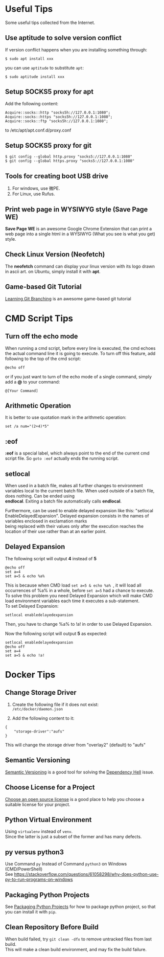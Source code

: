 # Useful Tips
Some useful tips collected from the Internet.

## Use aptitude to solve version conflict
If version conflict happens when you are installing something through:  
  
`$ sudo apt install xxx`  
  
you can use `aptitude` to substitute `apt`:  
  
`$ sudo aptitude install xxx`  

## Setup SOCKS5 proxy for apt
Add the following content:  
  
`Acquire::socks::http "socks5h://127.0.0.1:1080";`  
`Acquire::socks::https "socks5h://127.0.0.1:1080";`  
`Acquire::socks::ftp "socks5h://127.0.0.1:1080";`  
  
to /etc/apt/apt.conf.d/proxy.conf  

## Setup SOCKS5 proxy for git
`$ git config --global http.proxy "socks5://127.0.0.1:1080"`  
`$ git config --global https.proxy "socks5://127.0.0.1:1080"`  

## Tools for creating boot USB drive
1. For windows, use 微PE.
2. For Linux, use Rufus.

## Print web page in WYSIWYG style (Save Page WE)
**Save Page WE** is an awesome Google Chrome Extension that can print a web page into a single html in a WYSIWYG (What you see is what you get) style.

## Check Linux Version (Neofetch)
The **neofetch** command can display your linux version with its logo drawn in ascii art.
on Ubuntu, simply install it with **apt**.  


## Game-based Git Tutorial
[Learning Git Branching](https://learngitbranching.js.org) is an awesome game-based git tutorial




# CMD Script Tips

## Turn off the echo mode
When running a cmd script, before every line is executed, the cmd echoes the actual
command line it is going to execute. To turn off this feature, add following to the
top of the cmd script:

`@echo off`

or if you just want to turn of the echo mode of a single command, simply add a **@** to your command:  

`@[Your Command]`  

## Arithmetic Operation
It is better to use quotation mark in the arithmetic operation:

`set /a num="(2+4)*5"`

## :eof
**:eof** is a special label, which always point to the end of the current cmd script file.
So `goto :eof` actually ends the running script.

## setlocal
When used in a batch file, makes all further changes to environment variables local to the current batch file. When used outside of a batch file, does nothing. Can be ended using  
**endlocal**. Exiting a batch file automatically calls **endlocal**.  
  
Furthermore, can be used to enable delayed expansion like this: "setlocal EnableDelayedExpansion". Delayed expansion consists in the names of variables enclosed in exclamation marks  
being replaced with their values only after the execution reaches the location of their use rather than at an earlier point.  

## Delayed Expansion

The following script will output **4** instead of **5**  
  
```
@echo off 
set a=4 
set a=5 & echo %a% 
```
  
This is because when CMD load `set a=5 & echo %a% `, it will load all occurrences of %a% in a whole, before `set a=5` had a chance to execute.  
To solve this problem you need Delayed Expansion which will make CMD load environment variables each time it executes a sub-statement.  
To set Delayed Expansion:  

`setlocal enabledelayedexpansion`  
  
Then, you have to change %a% to !a! in order to use Delayed Expansion.  

Now the following script will output **5** as expected:  
  
```
setlocal enabledelayedexpansion
@echo off 
set a=4 
set a=5 & echo !a!
```


# Docker Tips
## Change Storage Driver
1. Create the following file if it does not exist:  
`/etc/docker/daemon.json`

2. Add the following content to it:
```
{
    "storage-driver":"aufs"
}
```
This will change the storage driver from "overlay2" (default) to "aufs"



## Semantic Versioning
[Semantic Versioning](https://semver.org/) is a good tool for solving the [Dependency Hell](https://en.wikipedia.org/wiki/Dependency_hell#:~:text=Dependency%20hell%20is%20a%20colloquial,versions%20of%20other%20software%20packages.) issue.

## Choose License for a Project
[Choose an open source license](https://choosealicense.com/) is a good place to help you choose a suitable license for your project.

## Python Virtual Environment
Using `virtualenv` instead of `venv`.  
Since the latter is just a subset of the former and has many defects.  

## py versus python3
Use Command `py` Instead of Command `python3` on Windows (CMD/PowerShell)  
See https://stackoverflow.com/questions/61058298/why-does-python-use-py-to-run-programs-on-windows  

## Packaging Python Projects
See [Packaging Python Projects](https://packaging.python.org/tutorials/packaging-projects/) for how to package python project, so that you can install it with `pip`.

## Clean Repository Before Build
When build failed, try `git clean -dfx` to remove untracked files from last build.  
This will make a clean build environment, and may fix the build failure.

